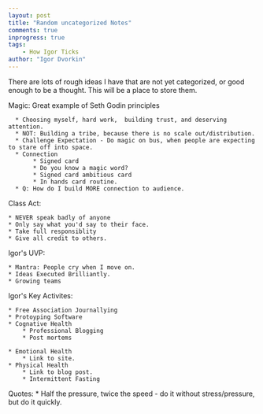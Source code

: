 ```yaml
--- 
layout: post
title: "Random uncategorized Notes"
comments: true
inprogress: true
tags: 
    - How Igor Ticks
author: "Igor Dvorkin"
---
```


There are lots of rough ideas I have that are not yet categorized, or good enough to be a thought. This will be a
place to store them.

Magic: Great example of Seth Godin principles

      * Choosing myself, hard work,  building trust, and deserving attention.
      * NOT: Building a tribe, because there is no scale out/distribution.
      * Challenge Expectation - Do magic on bus, when people are expecting to stare off into space.
      * Connection
           * Signed card
           * Do you know a magic word? 
           * Signed card ambitious card
           * In hands card routine.
      * Q: How do I build MORE connection to audience.


Class Act:

    * NEVER speak badly of anyone 
    * Only say what you'd say to their face.
    * Take full responsiblity
    * Give all credit to others.

Igor's UVP: 

    * Mantra: People cry when I move on.
    * Ideas Executed Brilliantly.
    * Growing teams 


Igor's Key Activites:

    * Free Association Journallying
    * Protoyping Software
    * Cognative Health
        * Professional Blogging 
        * Post mortems

    * Emotional Health
        * Link to site.
    * Physical Health
        * Link to blog post.
        * Intermittent Fasting

Quotes:
    * Half the pressure, twice the speed - do it without stress/pressure, but do it quickly. 
